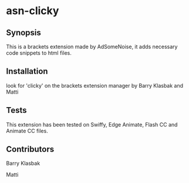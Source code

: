 # asn-clicky

## Synopsis

This is a brackets extension made by AdSomeNoise, it adds necessary code snippets to html files.

## Installation

look for 'clicky' on the brackets extension manager by Barry Klasbak and Matti

## Tests

This extension has been tested on Swiffy, Edge Animate, Flash CC and Animate CC files.

## Contributors

Barry Klasbak

Matti
